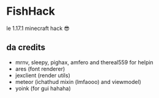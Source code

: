 # FishHack
le 1.17.1 minecraft hack 😎
## da credits
- mrnv, sleepy, pighax, amfero and thereal559 for helpin
- ares (font renderer)
- jexclient (render utils)
- meteor (ichathud mixin (lmfaooo) and viewmodel)
- yoink (for gui hahaha)
